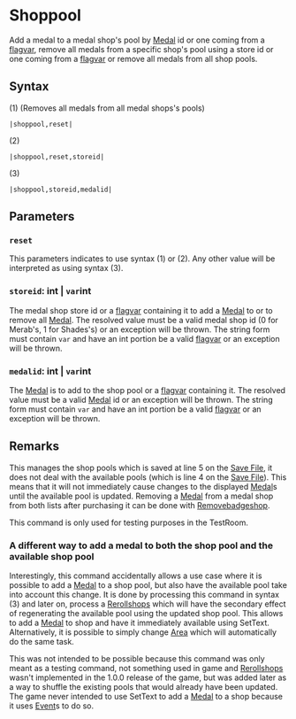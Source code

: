 # Shoppool

Add a medal to a medal shop's pool by [Medal](../../../Enums%20and%20IDs/Medal.md) id or one coming from a [flagvar](../../../Flags%20arrays/flagvar.md), remove all medals from a specific shop's pool using a store id or one coming from a [flagvar](../../../Flags%20arrays/flagvar.md) or remove all medals from all shop pools.

## Syntax

(1) (Removes all medals from all medal shops's pools)

````
|shoppool,reset|
````

(2)

````
|shoppool,reset,storeid|
````

(3)

````
|shoppool,storeid,medalid|
````

## Parameters

### `reset`

This parameters indicates to use syntax (1) or (2). Any other value will be interpreted as using syntax (3).

### `storeid`: int | `var`int

The medal shop store id or a [flagvar](../../../Flags%20arrays/flagvar.md) containing it to add a [Medal](../../../Enums%20and%20IDs/Medal.md) to or to remove all [Medal](../../../Enums%20and%20IDs/Medal.md). The resolved value must be a valid medal shop id (0 for Merab's, 1 for Shades's) or an exception will be thrown. The string form must contain `var` and have an int portion be a valid [flagvar](../../../Flags%20arrays/flagvar.md) or an exception will be thrown.

### `medalid`: int | `var`int

The [Medal](../../../Enums%20and%20IDs/Medal.md) is to add to the shop pool or a [flagvar](../../../Flags%20arrays/flagvar.md) containing it. The resolved value must be a valid [Medal](../../../Enums%20and%20IDs/Medal.md) id or an exception will be thrown. The string form must contain `var` and have an int portion be a valid [flagvar](../../../Flags%20arrays/flagvar.md) or an exception will be thrown.

## Remarks

This manages the shop pools which is saved at line 5 on the [Save File](../../../Save%20File.md), it does not deal with the available pools (which is line 4 on the [Save File](../../../Save%20File.md)). This means that it will not immediately cause changes to the displayed [Medal](../../../Enums%20and%20IDs/Medal.md)s until the available pool is updated. Removing a [Medal](../../../Enums%20and%20IDs/Medal.md) from a medal shop from both lists after purchasing it can be done with [Removebadgeshop](Removebadgeshop.md).

This command is only used for testing purposes in the TestRoom.

### A different way to add a medal to both the shop pool and the available shop pool

Interestingly, this command accidentally allows a use case where it is possible to add a [Medal](../../../Enums%20and%20IDs/Medal.md) to a shop pool, but also have the available pool take into account this change. It is done by processing this command in syntax (3) and later on, process a [Rerollshops](Rerollshops.md) which will have the secondary effect of regenerating the available pool using the updated shop pool. This allows to add a [Medal](../../../Enums%20and%20IDs/Medal.md) to shop and have it immediately available using SetText. Alternatively, it is possible to simply change [Area](Area.md) which will automatically do the same task.

This was not intended to be possible because this command was only meant as a testing command, not something used in game and [Rerollshops](Rerollshops.md) wasn't implemented in the 1.0.0 release of the game, but was added later as a way to shuffle the existing pools that would already have been updated. The game never intended to use SetText to add a [Medal](../../../Enums%20and%20IDs/Medal.md) to a shop because it uses [Event](Event.md)s to do so.
